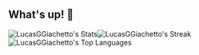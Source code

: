 ## What's up! 👋


![LucasGGiachetto's Stats](https://github-readme-stats.vercel.app/api?username=LucasGGiachetto&theme=vue-dark&show_icons=true&hide_border=false&count_private=true)![LucasGGiachetto's Streak](https://github-readme-streak-stats.herokuapp.com/?user=LucasGGiachetto&theme=vue-dark&hide_border=false)![LucasGGiachetto's Top Languages](https://github-readme-stats.vercel.app/api/top-langs/?username=LucasGGiachetto&theme=vue-dark&show_icons=true&hide_border=false&layout=compact)
